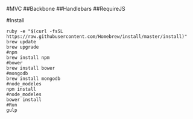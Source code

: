 #MVC
##Backbone
##Handlebars
##RequireJS

#Install

```#homebrew
ruby -e "$(curl -fsSL https://raw.githubusercontent.com/Homebrew/install/master/install)"
brew update
brew upgrade
#npm
brew install npm
#bower
brew install bower
#mongodb
brew install mongodb
#node_modeles
npm install
#node_modeles
bower install
#Run
gulp

